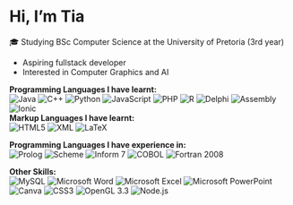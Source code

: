 # Hi, I’m Tia
🎓 Studying BSc Computer Science at the University of Pretoria (3rd year)
- Aspiring fullstack developer
- Interested in Computer Graphics and AI

**Programming Languages I have learnt:**  
![Java](https://img.shields.io/badge/Java-007396?style=flat&logo=java&logoColor=white)  ![C++](https://img.shields.io/badge/C++-00599C?style=flat&logo=c%2B%2B&logoColor=white)  ![Python](https://img.shields.io/badge/Python-3776AB?style=for-the-badge&logo=python&logoColor=white)  ![JavaScript](https://img.shields.io/badge/JavaScript-F7DF1E?style=for-the-badge&logo=javascript&logoColor=black)  ![PHP](https://img.shields.io/badge/PHP-777BB4?style=for-the-badge&logo=php&logoColor=white)  ![R](https://img.shields.io/badge/R-276DC3?style=for-the-badge&logo=r&logoColor=white) ![Delphi](https://img.shields.io/badge/Delphi-EE1F35?style=for-the-badge&logo=delphi&logoColor=white) ![Assembly](https://img.shields.io/badge/Assembly-8E05C2?style=for-the-badge&logo=assemblyscript&logoColor=white) ![Ionic](https://img.shields.io/badge/Ionic-3880FF?style=for-the-badge&logo=ionic&logoColor=white)  
**Markup Languages I have learnt:**  
![HTML5](https://img.shields.io/badge/HTML5-E34F26?style=for-the-badge&logo=html5&logoColor=white) ![XML](https://img.shields.io/badge/XML-000000?style=for-the-badge&logo=xml&logoColor=white) ![LaTeX](https://img.shields.io/badge/LaTeX-008080?style=for-the-badge&logo=latex&logoColor=white)

**Programming Languages I have experience in:**  
![Prolog](https://img.shields.io/badge/Prolog-FF6C00?style=for-the-badge&logo=swi-prolog&logoColor=white) ![Scheme](https://img.shields.io/badge/Scheme-3C5DAA?style=for-the-badge&logo=racket&logoColor=white)  ![Inform 7](https://img.shields.io/badge/Inform_7-6D1E7F?style=for-the-badge) ![COBOL](https://img.shields.io/badge/COBOL-004B99?style=for-the-badge&logo=cobol&logoColor=white) ![Fortran 2008](https://img.shields.io/badge/Fortran_2008-734F96?style=for-the-badge&logo=fortran&logoColor=white)  

**Other Skills:**  
![MySQL](https://img.shields.io/badge/MySQL-4479A1?style=for-the-badge&logo=mysql&logoColor=white) ![Microsoft Word](https://img.shields.io/badge/Microsoft_Word-2B579A?style=for-the-badge&logo=microsoft-word&logoColor=white) ![Microsoft Excel](https://img.shields.io/badge/Microsoft_Excel-217346?style=for-the-badge&logo=microsoft-excel&logoColor=white) ![Microsoft PowerPoint](https://img.shields.io/badge/Microsoft_PowerPoint-B7472A?style=for-the-badge&logo=microsoft-powerpoint&logoColor=white) ![Canva](https://img.shields.io/badge/Canva-00C4CC?style=for-the-badge&logo=canva&logoColor=white) ![CSS3](https://img.shields.io/badge/CSS3-1572B6?style=for-the-badge&logo=css3&logoColor=white) ![OpenGL 3.3](https://img.shields.io/badge/OpenGL_3.3-5586A4?style=for-the-badge&logo=opengl&logoColor=white) ![Node.js](https://img.shields.io/badge/Node.js-339933?style=flat&logo=nodedotjs&logoColor=white)


<!---
Tia-H/Tia-H is a ✨ special ✨ repository because its `README.md` (this file) appears on your GitHub profile.
You can click the Preview link to take a look at your changes.
--->
